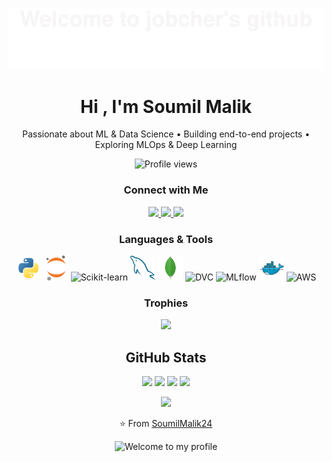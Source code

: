 <p align="center">
  <img src="https://raw.githubusercontent.com/BEPb/BEPb/5c63fa170d1cbbb0b1974f05a3dbe6aca3f5b7f3/assets/Bottom_up.svg" alt="Welcome to my profile" />
</p>

<h1 align="center">Hi , I'm Soumil Malik</h1>
<p align="center">
  Passionate about ML & Data Science • Building end-to-end projects • Exploring MLOps & Deep Learning
</p>

<p align="center">
  <img src="https://komarev.com/ghpvc/?username=SoumilMalik24&style=flat&color=blue" alt="Profile views"/>
</p>

<div align="center">


<h3 align="center">Connect with Me</h2>
<p align="center">
  <a href="www.linkedin.com/in/soumilmalik">
    <img src="https://img.shields.io/badge/LinkedIn-0A66C2?logo=linkedin&logoColor=white&style=for-the-badge"/>
  </a>
  <a href="https://www.instagram.com/soummilmalik/">
    <img src="https://img.shields.io/badge/Instagram-E4405F?logo=instagram&logoColor=white&style=for-the-badge"/>
  </a>
  <a href="https://github.com/SoumilMalik24">
    <img src="https://img.shields.io/badge/GitHub-181717?logo=github&logoColor=white&style=for-the-badge"/>
  </a>
</p>

<h3 align="center">Languages & Tools</h2>
<p align="center">
  <!-- Python -->
  <img src="https://raw.githubusercontent.com/devicons/devicon/master/icons/python/python-original.svg" width="40" height="40" alt="Python"/>

  <!-- Jupyter -->
  <img src="https://raw.githubusercontent.com/devicons/devicon/master/icons/jupyter/jupyter-original.svg" width="40" height="40" alt="Jupyter Notebook"/>

  <!-- Scikit-learn-->
  <img src="https://upload.wikimedia.org/wikipedia/commons/0/05/Scikit_learn_logo_small.svg" width="40" height="40" alt="Scikit-learn"/>
  
  <!-- MySQL -->
  <img src="https://raw.githubusercontent.com/devicons/devicon/master/icons/mysql/mysql-original.svg" width="40" height="40" alt="MySQL"/>

  <!-- MongoDB -->
  <img src="https://raw.githubusercontent.com/devicons/devicon/master/icons/mongodb/mongodb-original.svg" width="40" height="40" alt="MongoDB"/>

  <!-- DVC -->
  <img src="https://imgs.search.brave.com/lxSHtW3ZlAIHf9dfy1pGndX2QH5MCPvbsuW2PeuViRs/rs:fit:860:0:0:0/g:ce/aHR0cHM6Ly91cGxv/YWQud2lraW1lZGlh/Lm9yZy93aWtpcGVk/aWEvY29tbW9ucy9h/L2FmL0RhdGFfVmVy/c2lvbl9Db250cm9s/Ll9PZmZpY2lhbF9M/b2dvX2J5X0l0ZXJh/dGl2ZS5haS5wbmc" width="40" height="40" alt="DVC"/>

  <!-- MLflow -->
  <img src="https://imgs.search.brave.com/LJlLizhKzwrU5czD2nz2b6JYOKYyKzza3jtY1PiIHMM/rs:fit:860:0:0:0/g:ce/aHR0cHM6Ly9pMC53/cC5jb20vbmVwdHVu/ZS5haS93cC1jb250/ZW50L3VwbG9hZHMv/MjAyMi8xMS9tbGZs/b3cucG5nP2ZpdD0z/MDAsMzAwJnNzbD0x" width=40 alt="MLflow"/>

  <!-- Docker -->
  <img src="https://raw.githubusercontent.com/devicons/devicon/master/icons/docker/docker-original.svg" width="40" height="40" alt="Docker"/>
  
  <!-- AWS -->
  <img src="https://registry.npmmirror.com/@lobehub/icons-static-png/1.64.0/files/dark/aws-color.png" width="40" height="40" alt="AWS"/>



</p>

<h3 align="center">Trophies</h2>
<p align="center">
  <img src="https://github-profile-trophy.vercel.app/?username=SoumilMalik24&theme=radical&margin-w=10&margin-h=10&no-frame=true"/>
</p>

<h2 align="center">GitHub Stats</h2>


<p align="center">
  <img src="https://github-profile-summary-cards.vercel.app/api/cards/stats?username=SoumilMalik24&theme=radical" />
  <img src="https://github-profile-summary-cards.vercel.app/api/cards/repos-per-language?username=SoumilMalik24&theme=radical" />
  <img src="https://github-profile-summary-cards.vercel.app/api/cards/most-commit-language?username=SoumilMalik24&theme=radical" />
  <img src="https://github-profile-summary-cards.vercel.app/api/cards/productive-time?username=SoumilMalik24&theme=radical&utcOffset=5" />
</p>

<p align="center">
  <img src="https://github-profile-summary-cards.vercel.app/api/cards/profile-details?username=SoumilMalik24&theme=radical" />
</p>

<p align="center">
  ⭐️ From <a href="https://github.com/SoumilMalik24">SoumilMalik24</a>
</p>

<p align="center">
  <img src="https://raw.githubusercontent.com/Trilokia/Trilokia/379277808c61ef204768a61bbc5d25bc7798ccf1/bottom_header.svg" alt="Welcome to my profile" />
</p>
</p>

